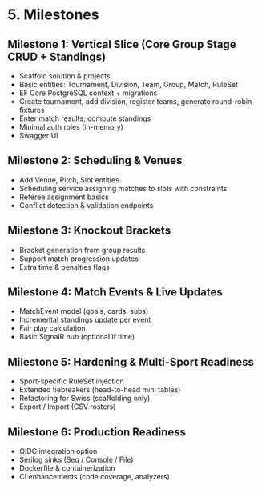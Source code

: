 # 5. Milestones

## Milestone 1: Vertical Slice (Core Group Stage CRUD + Standings)
- Scaffold solution & projects
- Basic entities: Tournament, Division, Team, Group, Match, RuleSet
- EF Core PostgreSQL context + migrations
- Create tournament, add division, register teams, generate round-robin fixtures
- Enter match results; compute standings
- Minimal auth roles (in-memory)
- Swagger UI

## Milestone 2: Scheduling & Venues
- Add Venue, Pitch, Slot entities
- Scheduling service assigning matches to slots with constraints
- Referee assignment basics
- Conflict detection & validation endpoints

## Milestone 3: Knockout Brackets
- Bracket generation from group results
- Support match progression updates
- Extra time & penalties flags

## Milestone 4: Match Events & Live Updates
- MatchEvent model (goals, cards, subs)
- Incremental standings update per event
- Fair play calculation
- Basic SignalR hub (optional if time)

## Milestone 5: Hardening & Multi-Sport Readiness
- Sport-specific RuleSet injection
- Extended tiebreakers (head-to-head mini tables)
- Refactoring for Swiss (scaffolding only)
- Export / Import (CSV rosters)

## Milestone 6: Production Readiness
- OIDC integration option
- Serilog sinks (Seq / Console / File)
- Dockerfile & containerization
- CI enhancements (code coverage, analyzers)
